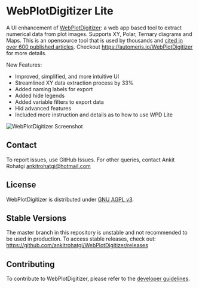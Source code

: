 WebPlotDigitizer Lite
================

A UI enhancement of [WebPlotDigitizer](https://github.com/ankitrohatgi/WebPlotDigitizer): a web app based tool to extract numerical data from plot images. Supports XY, Polar, Ternary diagrams and Maps. This is an opensource tool that is used by thousands and [cited in over 600 published articles](https://scholar.google.com/scholar?as_vis=1&q=WebPlotDigitizer&hl=en&as_sdt=0,44). Checkout https://automeris.io/WebPlotDigitizer for more details.

New Features:
- Improved, simplified, and more intuitive UI
- Streamlined XY data extraction process by 33%
- Added naming labels for export
- Added hide legends
- Added variable filters to export data
- Hid advanced features
- Included more instruction and details as to how to use WPD Lite

![WebPlotDigitizer Screenshot](screenshot.png?raw=true "WebPlotDigitizer")

Contact
-------

To report issues, use GitHub Issues. For other queries, contact Ankit Rohatgi <ankitrohatgi@hotmail.com>

License
-------

WebPlotDigitizer is distributed under [GNU AGPL v3](https://www.gnu.org/licenses/agpl-3.0.en.html).

Stable Versions
---------------

The master branch in this repository is unstable and not recommended to be used in production. To access stable releases, check out: https://github.com/ankitrohatgi/WebPlotDigitizer/releases

Contributing
------------

To contribute to WebPlotDigitizer, please refer to the [developer guidelines](DEVELOPER_GUIDELINES.md).
